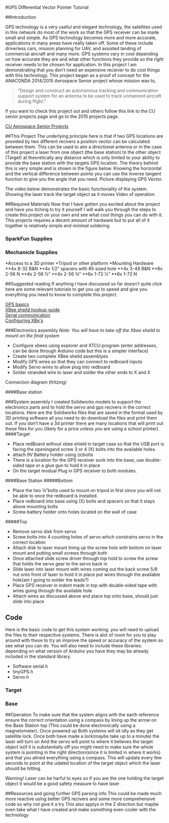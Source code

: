#GPS Differential Vector Pointer Tutorial

##Introduction

GPS technology is a very useful and elegant technology, the satellites used in this network do most of the work so that the GPS receiver can be made small and simple. As GPS technology becomes more and more accurate, applications in many areas have really taken off. Some of these include driverless cars, mission planning for UAV, and assisted landing of commercial aircraft and many more. GPS systems vary in cost depending on how accurate they are and what other functions they provide so the right receiver needs to be chosen for application. In this project I am demonstrating that you don’t need an expensive receiver to do cool things with this technology. 
This project began as a proof of concept for the ANACONDA 2014/2015 Aerospace Senior project whose mission was to,

>“Design and construct an autonomous tracking and communication support system for an antenna to be used to track unmanned aircraft during flight.”

If you want to check this project out and others follow this link to the CU senior projects page and go to the 2015 projects page. 

[CU Aerospace Senior Projects](http://www.colorado.edu/aerospace/current-students/undergraduates/senior-design-projects?qt-qt_senior_design_2014_15=1#qt-qt_senior_design_2014_15)

##This Project
The underlying principle here is that if two GPS locations are provided by two different recivers a position vector can be calculated between them. This can be used to aim a directional antenna or in the case of this project a laser from one object (the base station) to the other object (Target) at theoretically any distance which is only limited to your ability to provide the base station with the targets GPS location. The theory behind this is very simple and is shown in the figure below. Knowing the horizontal and the vertical difference between points you can use the inverse tangent function to give you the angle that you need. 
Picture displaying GPS Vector.


The video below demonstrates the basic functionality of the system. Showing the laser track the target object as it moves
Video of operation

##Required Materials	<a id="serial-dtr"></a>
Now that I have gotten you excited about the project and have you itching to try it yourself I will walk you through the steps to create this project on your own and see what cool things you can do with it. This projects requires a decent amount of hardware but to put all of it together is relatively simple and minimal soldering 


### SparkFun Supplies

<script src="https://www.sparkfun.com/wish_lists/123390.js"></script>

### Mechanicle Supplies 

*Access to a 3D printer
*Tripod or other platform
*Mounting Hardware
**4x 8-32 B&N
**4x 1/2” spacers with #5 sized hole
**4x 3-48 B&N
**8x 2-56 N
**4x 2-56 ½”
**4x 2-56 ¾”
**6x 1-72 ½”
**6x 1-72 N

##Suggested reading
If anything I have discussed so far doesn’t quite click here are some relevant tutorials to get you up to speed and give you everything you need to know to complete this project.  

[GPS basics](https://learn.sparkfun.com/tutorials/gps-basics)  
[XBee sheild hookup guide](https://learn.sparkfun.com/tutorials/xbee-shield-hookup-guide)  
[Serial communication](https://learn.sparkfun.com/tutorials/serial-communication)  
[Configuring XBe's](https://learn.sparkfun.com/tutorials/exploring-xbees-and-xctu-retired)  

###Electronics assembly
_Note: You will have to take off the Xbee sheild to mount on the final system_  

* Configure xbees using explorer and XTCU program (enter addresses, can be done through Arduino code but this is a simpler interface)
* Create two complete XBee sheild assemblyes 
* Modify GPS wires so that they can connect to redboard inputs 
* Modify Servo wires to allow plug into redboard
* Solder stranded wire to laser and solder the other ends to X and X

Connection diagram (fritzing)

####Base station 

###System assembly 
I created Solidworks models to support the electronics parts and to hold the servo and gps recivers in the correct locations. Here are the Solidworks files that are saved in the format used by 3D printing software all you need to do download the files and print them out. If you don’t have a 3d printer there are many locations that will print out these files for you (likely for a price unless you are using a school printer).  
####Target
* Place redBoard without xbee shield in target case so that the USB port is facing the openingand screw 3 or 4 (X) bolts into the available holes. 
* attach 9V Battery holder using (x)bolts
* There is a location for the GPS receiver sunk into the base, use double-sided tape or a glue gun to hold it in place
* On the target modual Plug in GPS receiver to both modules.  

####Base Station
#####Bottom
* Place the two ¼”bolts used to mount on tripod in first since you will not be able to once the redboard is installed. 
* Place redboard into base using (X) bolts and spacers so that it stays above mounting bolts
* Screw battery holder onto holes located on the wall of case  

#####Top
* Remove servo disk from servo
* Screw bolts into 4 counting holes of servo which constrains servo in the correct location
* Attach disk to laser mount lining up the screw hole with bottom on laser mount and putting small screws through both
* Once attached slide screw driver through top hold to screw the screw that holds the servo gear to the servo back in 
* Slide laser into laser mount with wires coming out the back screw 5/8 nut onto front of laser to hold it in place put wires through the available hole(am I going to solder the leads?)
* Place GPS receiver in indent made in top with double-sided tape with wires going through the available hole
* Attach wires as discussed above and place top onto base, should just slide into place

## Code
Here is the basic code to get this system working. you will need to upload the files to their respective systems. There is alot of room for you to play around with these to try an improve the speed or accuracy of the system so see what you can do. You will also need to include these libraries. depending on what version of Arduino you have they may be already included in the standard library.
* Software serial.h
* tinyGPS.h
* Servo.h
### Target

### Base



##Operation
To make sure that the system aligns with the earth reference ensure the correct orientation using a compass by lining up the arrow on the Base Station top (This could be done electronically using a magnetometer). Once powered up Both systems will sit idly as they get satellite lock. Once both have made a lock(maybe take up to a minute) the laser will turn on And the servo will point to where it believes the target object is(if it is substantially off you might need to make sure the whole system is pointing in the right direction(since it is limited in where it works) and that you alined everything using a compass. This will update every few seconds to point at the udated location of the target object which the laser should be hitting. 

Warning! Laser can be harful to eyes so if you are the one holding the target object it would be a good safety measure to have laser

##Resources and going further
GPS parsing info
This could be made much more reactive using better GPS recivers and some more comprehensive code so why not give it a try
This also applys in the Z direction but 
maybe even take what I have created and make something even cooler with the technology
